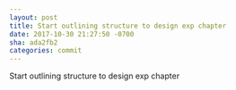```yaml
---
layout: post
title: Start outlining structure to design exp chapter
date: 2017-10-30 21:27:50 -0700
sha: ada2fb2
categories: commit
---
```

Start outlining structure to design exp chapter

